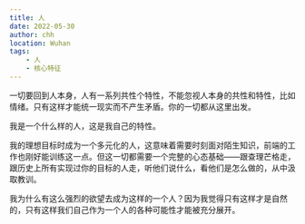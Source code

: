 ```yaml
---
title: 人
date: 2022-05-30
author: chh
location: Wuhan
tags:
    - 人
    - 核心特征
---
```


一切要回到人本身，人有一系列共性个特性，不能忽视人本身的共性和特性，比如情绪。只有这样才能统一现实而不产生矛盾。你的一切都从这里出发。

我是一个什么样的人，这是我自己的特性。

我的理想目标时成为一个多元化的人，这意味着需要时刻面对陌生知识，前端的工作也刚好能训练这一点。但这一切都需要一个完整的心态基础——跟查理芒格走，跟历史上所有实现过你的目标的人走，听他们说什么，看他们是怎么做的，从中汲取教训。

我为什么有这么强烈的欲望去成为这样的一个人？因为我觉得只有这样才是自然的，只有这样我们自己作为一个人的各种可能性才能被充分展开。
